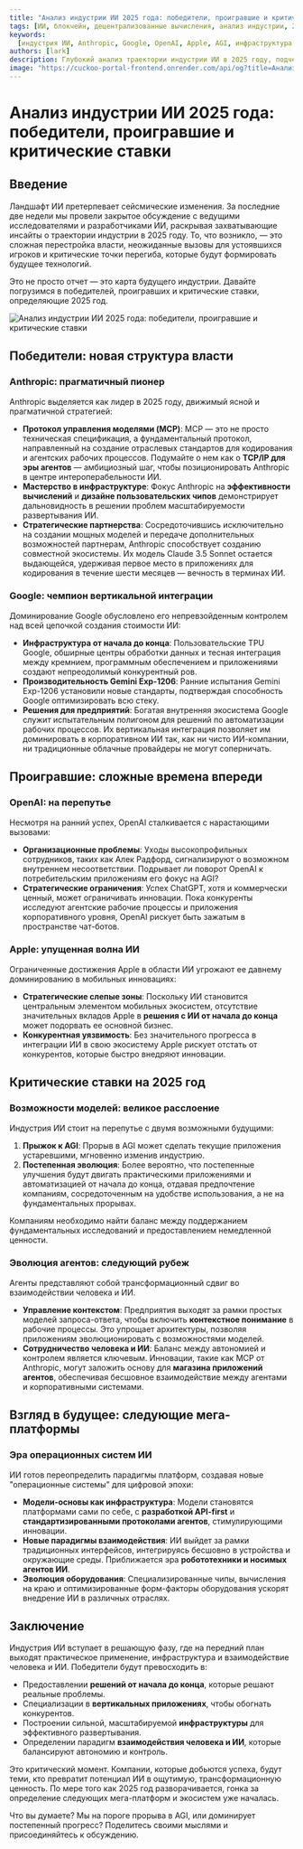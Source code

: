 ```yaml
---
title: "Анализ индустрии ИИ 2025 года: победители, проигравшие и критические ставки"
tags: [ИИ, блокчейн, децентрализованные вычисления, анализ индустрии, 2025]
keywords:
  [индустрия ИИ, Anthropic, Google, OpenAI, Apple, AGI, инфраструктура ИИ]
authors: [lark]
description: Глубокий анализ траектории индустрии ИИ в 2025 году, подчеркивающий возникающие структуры власти, вызовы для устоявшихся игроков и критические ставки, формирующие будущее технологий.
image: "https://cuckoo-portal-frontend.onrender.com/api/og?title=Анализ%20индустрии%20ИИ%202025%20года:%20победители,%20проигравшие%20и%20критические%20ставки"
---
```


# Анализ индустрии ИИ 2025 года: победители, проигравшие и критические ставки

## Введение

Ландшафт ИИ претерпевает сейсмические изменения. За последние две недели мы провели закрытое обсуждение с ведущими исследователями и разработчиками ИИ, раскрывая захватывающие инсайты о траектории индустрии в 2025 году. То, что возникло, — это сложная перестройка власти, неожиданные вызовы для устоявшихся игроков и критические точки перегиба, которые будут формировать будущее технологий.

Это не просто отчет — это карта будущего индустрии. Давайте погрузимся в победителей, проигравших и критические ставки, определяющие 2025 год.

![Анализ индустрии ИИ 2025 года: победители, проигравшие и критические ставки](https://cuckoo-portal-frontend.onrender.com/api/og?title=Анализ%20индустрии%20ИИ%202025%20года:%20победители,%20проигравшие%20и%20критические%20ставки)

## Победители: новая структура власти

### **Anthropic: прагматичный пионер**

Anthropic выделяется как лидер в 2025 году, движимый ясной и прагматичной стратегией:

- **Протокол управления моделями (MCP)**: MCP — это не просто техническая спецификация, а фундаментальный протокол, направленный на создание отраслевых стандартов для кодирования и агентских рабочих процессов. Подумайте о нем как о **TCP/IP для эры агентов** — амбициозный шаг, чтобы позиционировать Anthropic в центре интероперабельности ИИ.
- **Мастерство в инфраструктуре**: Фокус Anthropic на **эффективности вычислений** и **дизайне пользовательских чипов** демонстрирует дальновидность в решении проблем масштабируемости развертывания ИИ.
- **Стратегические партнерства**: Сосредоточившись исключительно на создании мощных моделей и передаче дополнительных возможностей партнерам, Anthropic способствует созданию совместной экосистемы. Их модель Claude 3.5 Sonnet остается выдающейся, удерживая первое место в приложениях для кодирования в течение шести месяцев — вечность в терминах ИИ.

### **Google: чемпион вертикальной интеграции**

Доминирование Google обусловлено его непревзойденным контролем над всей цепочкой создания стоимости ИИ:

- **Инфраструктура от начала до конца**: Пользовательские TPU Google, обширные центры обработки данных и тесная интеграция между кремнием, программным обеспечением и приложениями создают непреодолимый конкурентный ров.
- **Производительность Gemini Exp-1206**: Ранние испытания Gemini Exp-1206 установили новые стандарты, подтверждая способность Google оптимизировать всю стеку.
- **Решения для предприятий**: Богатая внутренняя экосистема Google служит испытательным полигоном для решений по автоматизации рабочих процессов. Их вертикальная интеграция позволяет им доминировать в корпоративном ИИ так, как ни чисто ИИ-компании, ни традиционные облачные провайдеры не могут соперничать.

## Проигравшие: сложные времена впереди

### **OpenAI: на перепутье**

Несмотря на ранний успех, OpenAI сталкивается с нарастающими вызовами:

- **Организационные проблемы**: Уходы высокопрофильных сотрудников, таких как Алек Радфорд, сигнализируют о возможном внутреннем несоответствии. Подрывает ли поворот OpenAI к потребительским приложениям его фокус на AGI?
- **Стратегические ограничения**: Успех ChatGPT, хотя и коммерчески ценный, может ограничивать инновации. Пока конкуренты исследуют агентские рабочие процессы и приложения корпоративного уровня, OpenAI рискует быть зажатым в пространстве чат-ботов.

### **Apple: упущенная волна ИИ**

Ограниченные достижения Apple в области ИИ угрожают ее давнему доминированию в мобильных инновациях:

- **Стратегические слепые зоны**: Поскольку ИИ становится центральным элементом мобильных экосистем, отсутствие значительных вкладов Apple в **решения с ИИ от начала до конца** может подорвать ее основной бизнес.
- **Конкурентная уязвимость**: Без значительного прогресса в интеграции ИИ в свою экосистему Apple рискует отстать от конкурентов, которые быстро внедряют инновации.

## Критические ставки на 2025 год

### **Возможности моделей: великое расслоение**

Индустрия ИИ стоит на перепутье с двумя возможными будущими:

1. **Прыжок к AGI**: Прорыв в AGI может сделать текущие приложения устаревшими, мгновенно изменив индустрию.
2. **Постепенная эволюция**: Более вероятно, что постепенные улучшения будут двигать практическими приложениями и автоматизацией от начала до конца, отдавая предпочтение компаниям, сосредоточенным на удобстве использования, а не на фундаментальных прорывах.

Компаниям необходимо найти баланс между поддержанием фундаментальных исследований и предоставлением немедленной ценности.

### **Эволюция агентов: следующий рубеж**

Агенты представляют собой трансформационный сдвиг во взаимодействии человека и ИИ.

- **Управление контекстом**: Предприятия выходят за рамки простых моделей запроса-ответа, чтобы включить **контекстное понимание** в рабочие процессы. Это упрощает архитектуры, позволяя приложениям эволюционировать с возможностями моделей.
- **Сотрудничество человека и ИИ**: Баланс между автономией и контролем является ключевым. Инновации, такие как MCP от Anthropic, могут заложить основу для **магазина приложений агентов**, обеспечивая бесшовное взаимодействие между агентами и корпоративными системами.

## Взгляд в будущее: следующие мега-платформы

### **Эра операционных систем ИИ**

ИИ готов переопределить парадигмы платформ, создавая новые "операционные системы" для цифровой эпохи:

- **Модели-основы как инфраструктура**: Модели становятся платформами сами по себе, с **разработкой API-first** и **стандартизированными протоколами агентов**, стимулирующими инновации.
- **Новые парадигмы взаимодействия**: ИИ выйдет за рамки традиционных интерфейсов, интегрируясь бесшовно в устройства и окружающие среды. Приближается эра **робототехники и носимых агентов ИИ**.
- **Эволюция оборудования**: Специализированные чипы, вычисления на краю и оптимизированные форм-факторы оборудования ускорят внедрение ИИ в различных отраслях.

## Заключение

Индустрия ИИ вступает в решающую фазу, где на передний план выходят практическое применение, инфраструктура и взаимодействие человека и ИИ. Победители будут превосходить в:

- Предоставлении **решений от начала до конца**, которые решают реальные проблемы.
- Специализации в **вертикальных приложениях**, чтобы обогнать конкурентов.
- Построении сильной, масштабируемой **инфраструктуры** для эффективного развертывания.
- Определении парадигм **взаимодействия человека и ИИ**, которые балансируют автономию и контроль.

Это критический момент. Компании, которые добьются успеха, будут теми, кто превратит потенциал ИИ в ощутимую, трансформационную ценность. По мере того как 2025 год разворачивается, гонка за определение следующих мега-платформ и экосистем уже началась.

Что вы думаете? Мы на пороге прорыва в AGI, или доминирует постепенный прогресс? Поделитесь своими мыслями и присоединяйтесь к обсуждению.